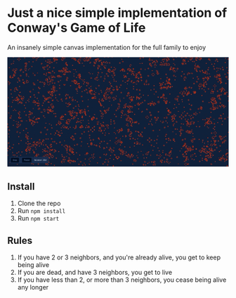 # Just a nice simple implementation of Conway's Game of Life
An insanely simple canvas implementation for the full family to enjoy

![Animated Gif of Conways Game of Life](https://raw.githubusercontent.com/hisnameisjimmy/simple-game-of-life/master/conways.gif)

## Install
1) Clone the repo
2) Run `npm install`
3) Run `npm start`

## Rules
1) If you have 2 or 3 neighbors, and you're already alive, you get to keep being alive
2) If you are dead, and have 3 neighbors, you get to live
3) If you have less than 2, or more than 3 neighbors, you cease being alive any longer
